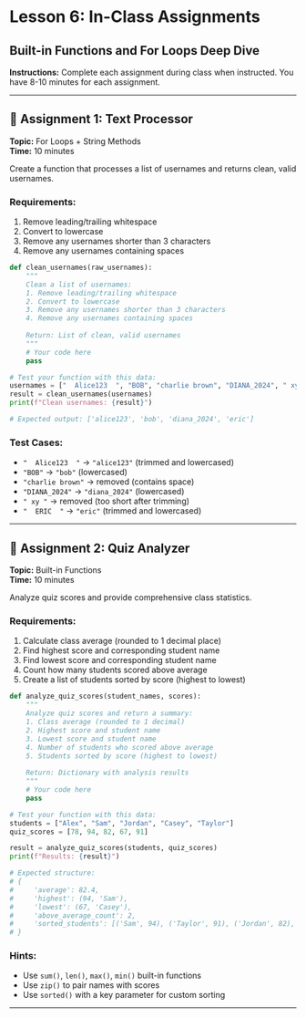 # Lesson 6: In-Class Assignments
## Built-in Functions and For Loops Deep Dive

**Instructions:** Complete each assignment during class when instructed. You have 8-10 minutes for each assignment.

---

## 📝 Assignment 1: Text Processor
**Topic:** For Loops + String Methods  
**Time:** 10 minutes

Create a function that processes a list of usernames and returns clean, valid usernames.

### Requirements:
1. Remove leading/trailing whitespace
2. Convert to lowercase
3. Remove any usernames shorter than 3 characters
4. Remove any usernames containing spaces

```python
def clean_usernames(raw_usernames):
    """
    Clean a list of usernames:
    1. Remove leading/trailing whitespace
    2. Convert to lowercase
    3. Remove any usernames shorter than 3 characters
    4. Remove any usernames containing spaces
    
    Return: List of clean, valid usernames
    """
    # Your code here
    pass

# Test your function with this data:
usernames = ["  Alice123  ", "BOB", "charlie brown", "DIANA_2024", " xy ", "  ERIC  "]
result = clean_usernames(usernames)
print(f"Clean usernames: {result}")

# Expected output: ['alice123', 'bob', 'diana_2024', 'eric']
```

### Test Cases:
- `"  Alice123  "` → `"alice123"` (trimmed and lowercased)
- `"BOB"` → `"bob"` (lowercased)
- `"charlie brown"` → removed (contains space)
- `"DIANA_2024"` → `"diana_2024"` (lowercased)
- `" xy "` → removed (too short after trimming)
- `"  ERIC  "` → `"eric"` (trimmed and lowercased)

---

## 📝 Assignment 2: Quiz Analyzer
**Topic:** Built-in Functions  
**Time:** 10 minutes

Analyze quiz scores and provide comprehensive class statistics.

### Requirements:
1. Calculate class average (rounded to 1 decimal place)
2. Find highest score and corresponding student name
3. Find lowest score and corresponding student name
4. Count how many students scored above average
5. Create a list of students sorted by score (highest to lowest)

```python
def analyze_quiz_scores(student_names, scores):
    """
    Analyze quiz scores and return a summary:
    1. Class average (rounded to 1 decimal)
    2. Highest score and student name
    3. Lowest score and student name
    4. Number of students who scored above average
    5. Students sorted by score (highest to lowest)
    
    Return: Dictionary with analysis results
    """
    # Your code here
    pass

# Test your function with this data:
students = ["Alex", "Sam", "Jordan", "Casey", "Taylor"]
quiz_scores = [78, 94, 82, 67, 91]

result = analyze_quiz_scores(students, quiz_scores)
print(f"Results: {result}")

# Expected structure:
# {
#     'average': 82.4,
#     'highest': (94, 'Sam'),
#     'lowest': (67, 'Casey'),
#     'above_average_count': 2,
#     'sorted_students': [('Sam', 94), ('Taylor', 91), ('Jordan', 82), ('Alex', 78), ('Casey', 67)]
# }
```

### Hints:
- Use `sum()`, `len()`, `max()`, `min()` built-in functions
- Use `zip()` to pair names with scores
- Use `sorted()` with a key parameter for custom sorting

---
